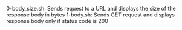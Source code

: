 0-body_size.sh: Sends request to a URL and displays the size of the response body in bytes
1-body.sh: Sends GET request and displays response body only if status code is 200
